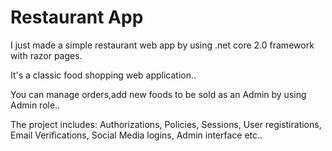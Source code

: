 # Restaurant App

I just made a simple restaurant web app by using .net core 2.0 framework with razor pages. 

It's a classic food shopping web application.. 

You can manage orders,add new foods to be sold as an Admin by using Admin role..

The project includes: Authorizations, Policies, Sessions, User registirations, Email Verifications, Social Media logins, Admin interface etc..
